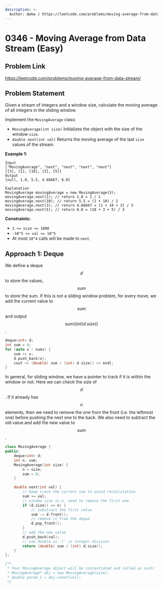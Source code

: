 ```yaml
---
description: >-
  Author: @wkw | https://leetcode.com/problems/moving-average-from-data-stream/
---
```


# 0346 - Moving Average from Data Stream (Easy)

## Problem Link

https://leetcode.com/problems/moving-average-from-data-stream/

## Problem Statement

Given a stream of integers and a window size, calculate the moving average of all integers in the sliding window.

Implement the `MovingAverage` class:

- `MovingAverage(int size)` Initializes the object with the size of the window `size`.
- `double next(int val)` Returns the moving average of the last `size` values of the stream.

**Example 1:**

```
Input
["MovingAverage", "next", "next", "next", "next"]
[[3], [1], [10], [3], [5]]
Output
[null, 1.0, 5.5, 4.66667, 6.0]

Explanation
MovingAverage movingAverage = new MovingAverage(3);
movingAverage.next(1); // return 1.0 = 1 / 1
movingAverage.next(10); // return 5.5 = (1 + 10) / 2
movingAverage.next(3); // return 4.66667 = (1 + 10 + 3) / 3
movingAverage.next(5); // return 6.0 = (10 + 3 + 5) / 3
```

**Constraints:**

- `1 <= size <= 1000`
- `-10^5 <= val <= 10^5`
- At most `10^4` calls will be made to `next`.

## Approach 1: Deque

We define a deque $$d$$ to store the values, $$sum$$ to store the sum. If this is not a sliding window problem, for every move, we add the current value to $$sum$$ and output $$sum / (int) d.size()$$.

```cpp
deque<int> d;
int sum = 0;
for (auto x : nums) {
    sum += x;
    d.push_back(x);
    cout << (double) sum / (int) d.size() << endl;
}
```

In general, for sliding window, we have a pointer to track if it is within the window or not. Here we can check the size of $$d$$. If it already has $$n$$ elements, then we need to remove the one from the front (i.e. the leftmost one) before pushing the next one to the back. We also need to subtract the old value and add the new value to $$sum$$.

<SolutionAuthor name="@wkw"/>

```cpp
class MovingAverage {
public:
    deque<int> d;
    int n, sum;
    MovingAverage(int size) {
        n = size;
        sum = 0;
    }

    double next(int val) {
        // keep track the current sum to avoid recalculation
        sum += val;
        // window size is n. need to remove the first one
        if (d.size() == n) {
            // substract the first value
            sum -= d.front();
            // remove it from the deque
            d.pop_front();
        }
        // add the new value
        d.push_back(val);
        // use double as '/' is integer division
        return (double) sum / (int) d.size();
    }
};

/**
 * Your MovingAverage object will be instantiated and called as such:
 * MovingAverage* obj = new MovingAverage(size);
 * double param_1 = obj->next(val);
 */
```
